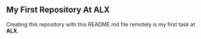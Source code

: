 ## My First Repository At ALX
Creating this repository with this README.md file remotely is my first task at **ALX**.